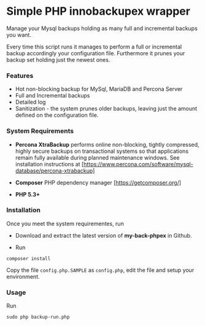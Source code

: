 # Simple PHP innobackupex wrapper 

Manage your Mysql backups holding as many full and incremental backups you want.

Every time this script runs it manages to perform a full or incremental backup accordingly
your configuration file. Furthermore it prunes your backup set holding just the newest ones.


### Features

* Hot non-blocking backup for MySql, MariaDB and Percona Server
* Full and Incremental backups
* Detailed log 
* Sanitization - the system prunes older backups, leaving just the amount defined on the configuration file.


### System Requirements

* **Percona XtraBackup** performs online non-blocking, tightly compressed, highly secure backups on transactional systems so that applications remain fully available during planned maintenance windows.
 See installation instructions at [https://www.percona.com/software/mysql-database/percona-xtrabackup]
 
* **Composer** PHP dependency manager [https://getcomposer.org/]  

* **PHP 5.3+** 


### Installation

Once you meet the system requirementes, run

* Download and extract the latest version of **my-back-phpex** in Github.

* Run 

```
composer install
```

Copy the file ```config.php.SAMPLE``` as ```config.php```, edit the file and setup your environment.


### Usage

Run

```
sudo php backup-run.php
``` 

